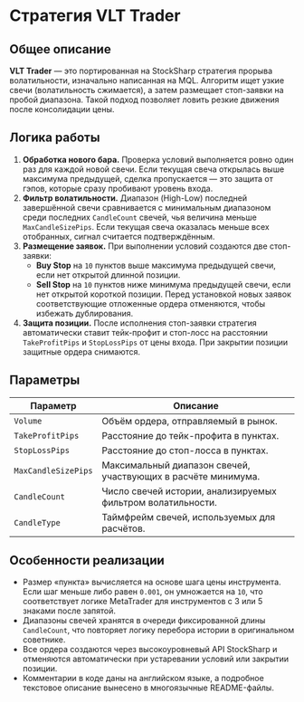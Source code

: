 # Стратегия VLT Trader

## Общее описание

**VLT Trader** — это портированная на StockSharp стратегия прорыва волатильности, изначально написанная на MQL. Алгоритм ищет
узкие свечи (волатильность сжимается), а затем размещает стоп-заявки на пробой диапазона. Такой подход позволяет ловить резкие
движения после консолидации цены.

## Логика работы

1. **Обработка нового бара.** Проверка условий выполняется ровно один раз для каждой новой свечи. Если текущая свеча открылась
   выше максимума предыдущей, сделка пропускается — это защита от гэпов, которые сразу пробивают уровень входа.
2. **Фильтр волатильности.** Диапазон (High-Low) последней завершённой свечи сравнивается с минимальным диапазоном среди последних
   `CandleCount` свечей, чья величина меньше `MaxCandleSizePips`. Если текущая свеча оказалась меньше всех отобранных, сигнал
   считается подтверждённым.
3. **Размещение заявок.** При выполнении условий создаются две стоп-заявки:
   - **Buy Stop** на `10` пунктов выше максимума предыдущей свечи, если нет открытой длинной позиции.
   - **Sell Stop** на `10` пунктов ниже минимума предыдущей свечи, если нет открытой короткой позиции.
   Перед установкой новых заявок соответствующие отложенные ордера отменяются, чтобы избежать дублирования.
4. **Защита позиции.** После исполнения стоп-заявки стратегия автоматически ставит тейк-профит и стоп-лосс на расстоянии
   `TakeProfitPips` и `StopLossPips` от цены входа. При закрытии позиции защитные ордера снимаются.

## Параметры

| Параметр | Описание |
|----------|----------|
| `Volume` | Объём ордера, отправляемый в рынок. |
| `TakeProfitPips` | Расстояние до тейк-профита в пунктах. |
| `StopLossPips` | Расстояние до стоп-лосса в пунктах. |
| `MaxCandleSizePips` | Максимальный диапазон свечей, участвующих в расчёте минимума. |
| `CandleCount` | Число свечей истории, анализируемых фильтром волатильности. |
| `CandleType` | Таймфрейм свечей, используемых для расчётов. |

## Особенности реализации

- Размер «пункта» вычисляется на основе шага цены инструмента. Если шаг меньше либо равен `0.001`, он умножается на `10`, что
  соответствует логике MetaTrader для инструментов с 3 или 5 знаками после запятой.
- Диапазоны свечей хранятся в очереди фиксированной длины `CandleCount`, что повторяет логику перебора истории в оригинальном
  советнике.
- Все ордера создаются через высокоуровневый API StockSharp и отменяются автоматически при устаревании условий или закрытии
  позиции.
- Комментарии в коде даны на английском языке, а подробное текстовое описание вынесено в многоязычные README-файлы.
